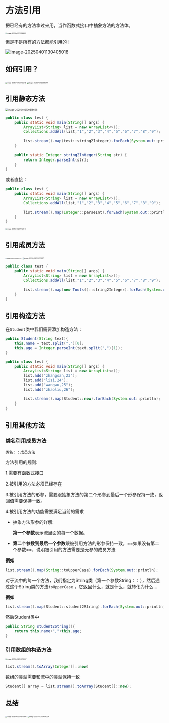 # 方法引用

把已经有的方法拿过来用，当作函数式接口中抽象方法的方法体。

<img src="./imageResource/image-20250401130244931.png" alt="image-20250401130244931" style="zoom:33%;" />

但是不是所有的方法都能引用的！

![image-20250401130405018](./imageResource/image-20250401130405018.png)

## 如何引用？

<img src="./imageResource/image-20250401130756215.png" alt="image-20250401130756215" style="zoom:33%;" />

<img src="./imageResource/image-20250401130815377.png" alt="image-20250401130815377" style="zoom:33%;" />

## 引用静态方法

<img src="./imageResource/image-20250402100616698.png" alt="image-20250402100616698" style="zoom:50%;" />

```java
public class test {
    public static void main(String[] args) {
        ArrayList<String> list = new ArrayList<>();
        Collections.addAll(list,"1","2","3","4","5","6","7","8","9");
        
        list.stream().map(test::string2Integer).forEach(System.out::println);
    }
    
    public static Integer string2Integer(String str) {
        return Integer.parseInt(str);
    }
}
```

或者直接：

```java
public class test {
    public static void main(String[] args) {
        ArrayList<String> list = new ArrayList<>();
        Collections.addAll(list,"1","2","3","4","5","6","7","8","9");
        
        list.stream().map(Integer::parseInt).forEach(System.out::println);
    }
}
```



<img src="./imageResource/image-20250402121421040.png" alt="image-20250402121421040" style="zoom:33%;" />

## 引用成员方法

<img src="./imageResource/image-20250402121523708.png" alt="image-20250402121523708" style="zoom:25%;" />

<img src="./imageResource/image-20250402102653627.png" alt="image-20250402102653627" style="zoom:33%;" />

```java
public class test {
    public static void main(String[] args) {
        ArrayList<String> list = new ArrayList<>();
        Collections.addAll(list,"1","2","3","4","5","6","7","8","9");
        
        list.stream().map(new Tools()::string2Integer).forEach(System.out::println);
    }
}
```

## 引用构造方法

在`Student`类中我们需要添加构造方法：

```java
public Student(String text){
    this.name = text.split(",")[0];
    this.age = Integer.parseInt(text.split(",")[1]);
}
```



```java
public class test {
    public static void main(String[] args) {
        ArrayList<String> list = new ArrayList<>();
        list.add("zhangsan,23");
        list.add("lisi,24");
        list.add("wangwu,25");
        list.add("zhaoliu,26");

        list.stream().map(Student::new).forEach(System.out::println);
    }
}
```

## 引用其他方法

### 类名引用成员方法

`类名：：成员方法`

方法引用的规则:

1.需要有函数式接口

2.被引用的方法必须已经存在

3.被引用方法的形参，需要跟抽象方法的第二个形参到最后一个形参保持一致，返回值需要保持一致。

4.被引用方法的功能需要满足当前的需求

- 抽象方法形参的详解:

  **第一个参数**表示流里面的每一个数据。

- **第二个参数到最后一个参数**跟被引用方法的形参保持一致，==如果没有第二个参数==，说明被引用的方法需要是无参的成员方法

**例如**

```java
list.stream().map(String::toUpperCase).forEach(System.out::println);
```

对于流中的每一个方法，我们指定为String类（第一个参数String：：），然后通过这个String类的方法`toUpperCase` ，它返回什么，就是什么，就转化为什么...

**例如**

```java
list.stream().map(Student::student2String).forEach(System.out::println);
```

然后Student类中

```java
public String student2String(){
    return this.name+","+this.age;
}
```

### 引用数组的构造方法

<img src="./imageResource/image-20250402124016857.png" alt="image-20250402124016857" style="zoom:33%;" />

```java
list.stream().toArray(Integer[]::new)
```

数组的类型需要和流中的类型保持一致

```java
Student[] array = list.stream().toArray(Student[]::new);
```

## 总结

<img src="./imageResource/image-20250402124510206.png" alt="image-20250402124510206" style="zoom: 33%;" />

<img src="./imageResource/image-20250402124606234.png" alt="image-20250402124606234" style="zoom: 33%;" />



